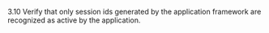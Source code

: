3.10 Verify that only session ids generated by the application framework are recognized as active by the application.